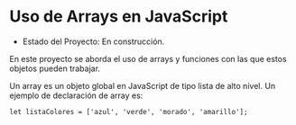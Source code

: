 <h1>Uso de Arrays en JavaScript</h1>

- Estado del Proyecto: En construcción.

<p>En este proyecto se aborda el uso de arrays y funciones con las que estos objetos pueden trabajar.</p>
<p>Un array es un objeto global en JavaScript de tipo lista de alto nivel. Un ejemplo de declaración de array es:</p>

```let listaColores = ['azul', 'verde', 'morado', 'amarillo'];```
